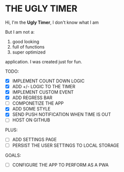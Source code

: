 # THE UGLY TIMER


Hi, I'm the **Ugly Timer**, I don't know what I am

But I am not a:

 1. good looking 
 2. full of functions 
 3. super optimized
 
 application. I was created just for fun.

TODO:

 - [x] IMPLEMENT COUNT DOWN LOGIC
 - [x] ADD +/- LOGIC TO THE TIMER
 - [x] IMPLEMENT CUSTOM EVENT
 - [x] ADD REGRESS BAR
 - [ ] COMPONETIZE THE APP
 - [x] ADD SOME STYLE
 - [x] SEND PUSH NOTIFICATION WHEN TIME IS OUT
 - [ ] HOST ON GITHUB

 PLUS:  
 - [ ] ADD SETTINGS PAGE
 - [ ] PERSIST THE USER SETTINGS TO LOCAL STORAGE

GOALS:
 - [ ] CONFIGURE THE APP TO PERFORM AS A PWA

